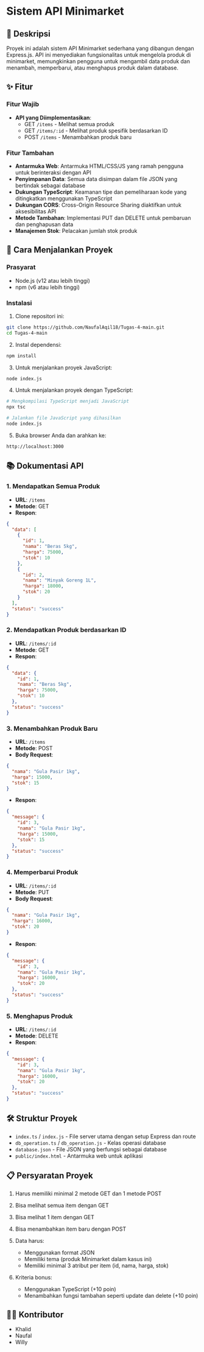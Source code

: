 # Sistem API Minimarket

## 📝 Deskripsi

Proyek ini adalah sistem API Minimarket sederhana yang dibangun dengan Express.js. API ini menyediakan fungsionalitas untuk mengelola produk di minimarket, memungkinkan pengguna untuk mengambil data produk dan menambah, memperbarui, atau menghapus produk dalam database.

## ✨ Fitur

### Fitur Wajib

- **API yang Diimplementasikan**:
  - GET `/items` - Melihat semua produk
  - GET `/items/:id` - Melihat produk spesifik berdasarkan ID
  - POST `/items` - Menambahkan produk baru

### Fitur Tambahan

- **Antarmuka Web**: Antarmuka HTML/CSS/JS yang ramah pengguna untuk berinteraksi dengan API
- **Penyimpanan Data**: Semua data disimpan dalam file JSON yang bertindak sebagai database
- **Dukungan TypeScript**: Keamanan tipe dan pemeliharaan kode yang ditingkatkan menggunakan TypeScript
- **Dukungan CORS**: Cross-Origin Resource Sharing diaktifkan untuk aksesibilitas API
- **Metode Tambahan**: Implementasi PUT dan DELETE untuk pembaruan dan penghapusan data
- **Manajemen Stok**: Pelacakan jumlah stok produk

## 🚀 Cara Menjalankan Proyek

### Prasyarat

- Node.js (v12 atau lebih tinggi)
- npm (v6 atau lebih tinggi)

### Instalasi

1. Clone repositori ini:

```bash
git clone https://github.com/NaufalAqil18/Tugas-4-main.git
cd Tugas-4-main
```

2. Instal dependensi:

```bash
npm install
```

3. Untuk menjalankan proyek JavaScript:

```bash
node index.js
```

4. Untuk menjalankan proyek dengan TypeScript:

```bash
# Mengkompilasi TypeScript menjadi JavaScript
npx tsc

# Jalankan file JavaScript yang dihasilkan
node index.js
```

5. Buka browser Anda dan arahkan ke:

```
http://localhost:3000
```

## 📚 Dokumentasi API

### 1. Mendapatkan Semua Produk

- **URL**: `/items`
- **Metode**: GET
- **Respon**:

```json
{
  "data": [
    {
      "id": 1,
      "nama": "Beras 5kg",
      "harga": 75000,
      "stok": 10
    },
    {
      "id": 2,
      "nama": "Minyak Goreng 1L",
      "harga": 18000,
      "stok": 20
    }
  ],
  "status": "success"
}
```

### 2. Mendapatkan Produk berdasarkan ID

- **URL**: `/items/:id`
- **Metode**: GET
- **Respon**:

```json
{
  "data": {
    "id": 1,
    "nama": "Beras 5kg",
    "harga": 75000,
    "stok": 10
  },
  "status": "success"
}
```

### 3. Menambahkan Produk Baru

- **URL**: `/items`
- **Metode**: POST
- **Body Request**:

```json
{
  "nama": "Gula Pasir 1kg",
  "harga": 15000,
  "stok": 15
}
```

- **Respon**:

```json
{
  "message": {
    "id": 3,
    "nama": "Gula Pasir 1kg",
    "harga": 15000,
    "stok": 15
  },
  "status": "success"
}
```

### 4. Memperbarui Produk

- **URL**: `/items/:id`
- **Metode**: PUT
- **Body Request**:

```json
{
  "nama": "Gula Pasir 1kg",
  "harga": 16000,
  "stok": 20
}
```

- **Respon**:

```json
{
  "message": {
    "id": 3,
    "nama": "Gula Pasir 1kg",
    "harga": 16000,
    "stok": 20
  },
  "status": "success"
}
```

### 5. Menghapus Produk

- **URL**: `/items/:id`
- **Metode**: DELETE
- **Respon**:

```json
{
  "message": {
    "id": 3,
    "nama": "Gula Pasir 1kg",
    "harga": 16000,
    "stok": 20
  },
  "status": "success"
}
```

## 🛠️ Struktur Proyek

- `index.ts` / `index.js` - File server utama dengan setup Express dan route
- `db_operation.ts` / `db_operation.js` - Kelas operasi database
- `database.json` - File JSON yang berfungsi sebagai database
- `public/index.html` - Antarmuka web untuk aplikasi

## 📋 Persyaratan Proyek

1. Harus memiliki minimal 2 metode GET dan 1 metode POST
2. Bisa melihat semua item dengan GET
3. Bisa melihat 1 item dengan GET
4. Bisa menambahkan item baru dengan POST
5. Data harus:

   - Menggunakan format JSON
   - Memiliki tema (produk Minimarket dalam kasus ini)
   - Memiliki minimal 3 atribut per item (id, nama, harga, stok)

6. Kriteria bonus:
   - Menggunakan TypeScript (+10 poin)
   - Menambahkan fungsi tambahan seperti update dan delete (+10 poin)

## 👨‍💻 Kontributor

- Khalid
- Naufal
- Willy
